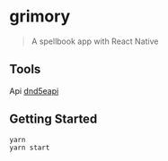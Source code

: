 # grimory

> A spellbook app with React Native

## Tools

Api [dnd5eapi](http://www.dnd5eapi.co/)

## Getting Started

```
yarn
yarn start
```
